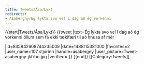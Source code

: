 ```yaml
---
title: Tweets/Ása/Lykt
redirects:
- Asabergny/Ég lykta svo vel í dag að ég vorkenni
---
```


{{start|Tweets/Ása/Lykt}}
{{tweet
|text=Ég lykta svo vel í dag að ég vorkenni öllum sem fá ekki tækifæri til að hnusa af mér

|id=835842608744235009
|date=1488115381000
|favorites=2
|user_name=107 stjórinn
|handle=asabergny
|user_picture=Tweet-asabergny-jkfrbo.jpg
|verified=
}}
{{end}}<noinclude>
[[Category:Tweets]]
</noinclude>